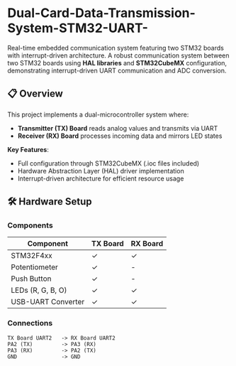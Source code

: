 # Dual-Card-Data-Transmission-System-STM32-UART-
Real-time embedded communication system featuring two STM32 boards with interrupt-driven architecture.
A robust communication system between two STM32 boards using **HAL libraries** and **STM32CubeMX** configuration, demonstrating interrupt-driven UART communication and ADC conversion.

## 📋 Overview
This project implements a dual-microcontroller system where:
- **Transmitter (TX) Board** reads analog values and transmits via UART
- **Receiver (RX) Board** processes incoming data and mirrors LED states

**Key Features**:
- Full configuration through STM32CubeMX (.ioc files included)
- Hardware Abstraction Layer (HAL) driver implementation
- Interrupt-driven architecture for efficient resource usage

## 🛠️ Hardware Setup
### Components
| Component          | TX Board | RX Board |
|--------------------|----------|----------|
| STM32F4xx          | ✓        | ✓        |
| Potentiometer      | ✓        | -        |
| Push Button        | ✓        | -        |
| LEDs (R, G, B, O)  | ✓        | ✓        |
| USB-UART Converter | ✓        | ✓        |

### Connections
```plaintext
TX Board UART2   -> RX Board UART2
PA2 (TX)         -> PA3 (RX)
PA3 (RX)         -> PA2 (TX)
GND              -> GND
